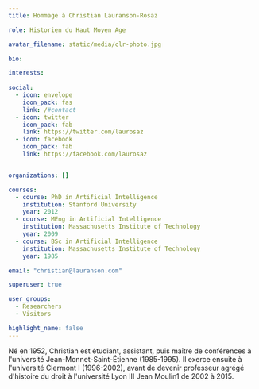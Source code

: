 ```yaml
---
title: Hommage à Christian Lauranson-Rosaz

role: Historien du Haut Moyen Age

avatar_filename: static/media/clr-photo.jpg

bio:

interests: 
  
social:
  - icon: envelope
    icon_pack: fas
    link: /#contact
  - icon: twitter
    icon_pack: fab
    link: https://twitter.com/laurosaz
  - icon: facebook
    icon_pack: fab
    link: https://facebook.com/laurosaz


organizations: []

courses:
  - course: PhD in Artificial Intelligence
    institution: Stanford University
    year: 2012
  - course: MEng in Artificial Intelligence
    institution: Massachusetts Institute of Technology
    year: 2009
  - course: BSc in Artificial Intelligence
    institution: Massachusetts Institute of Technology
    year: 1985

email: "christian@lauranson.com"

superuser: true

user_groups:
  - Researchers
  - Visitors

highlight_name: false
---
```


Né en 1952, Christian est étudiant, assistant, puis maître de conférences à l'université Jean-Monnet-Saint-Étienne (1985-1995). Il exerce ensuite à l'université Clermont I (1996-2002), avant de devenir professeur agrégé d'histoire du droit à l'université Lyon III Jean Moulin1 de 2002 à 2015.
